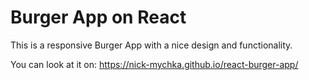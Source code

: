 # Burger App on React

This is a responsive Burger App with a nice design and functionality.

You can look at it on: https://nick-mychka.github.io/react-burger-app/
